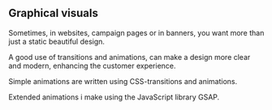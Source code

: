 ## Graphical visuals

Sometimes, in websites, campaign pages or in banners, you want more than just a static beautiful design.

A good use of transitions and animations, can make a design more clear and modern, enhancing the customer experience.

Simple animations are written using CSS-transitions and animations.

Extended animations i make using the JavaScript library GSAP.